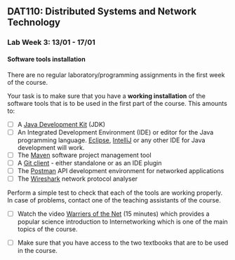 ## DAT110: Distributed Systems and Network Technology

### Lab Week 3: 13/01 - 17/01

#### Software tools installation

There are no regular laboratory/programming assignments in the first week of the course.

Your task is to make sure that you have a **working installation** of the software tools that is to be used in the first part of the course. This amounts to:

- [ ] A [Java Development Kit]( https://www.oracle.com/technetwork/java/javase/downloads/jdk11-downloads-5066655.html) (JDK)
- [ ] An Integrated Development Environment (IDE) or editor for the Java programming language. [Eclipse]( https://www.eclipse.org/downloads/packages/release/2018-12/r/eclipse-ide-java-developers), [IntelliJ](https://www.jetbrains.com/idea/) or any other IDE for Java development will work.
- [ ] The [Maven](https://maven.apache.org) software project management tool
- [ ] A [Git client](https://git-scm.com/downloads) - either standalone or as an IDE plugin
- [ ] The [Postman](https://www.getpostman.com/tools) API development environment for networked applications
- [ ] The [Wireshark](https://www.wireshark.org  ) network protocol analyser

Perform a simple test to check that each of the tools are working properly. In case of problems, contact one of the teaching assistants of the course.

- [ ] Watch the video [Warriers of the Net](https://www.youtube.com/watch?v=PBWhzz_Gn10) (15 minutes) which provides a popular science introduction to Internetworking which is one of the main topics of the course.

- [ ] Make sure that you have access to the two textbooks that are to be used in the course.
